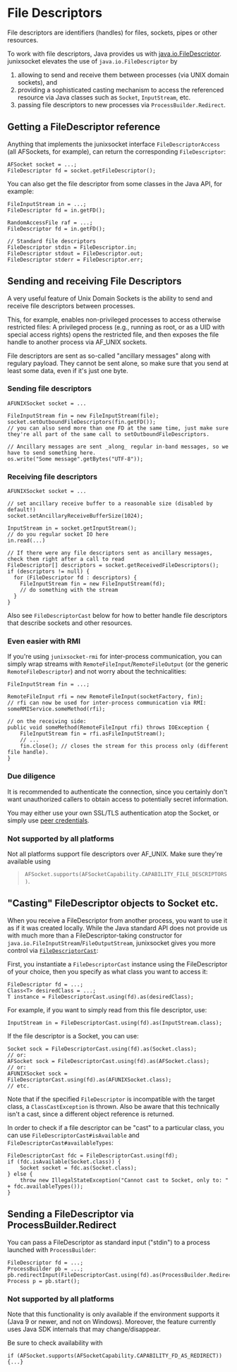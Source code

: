 # File Descriptors

File descriptors are identifiers (handles) for files, sockets, pipes or other resources.

To work with file descriptors, Java provides us with [java.io.FileDescriptor](https://docs.oracle.com/javase/8/docs/api/java/io/FileDescriptor.html). junixsocket elevates the use of `java.io.FileDescriptor` by

1. allowing to send and receive them between processes (via UNIX domain sockets), and
2. providing a sophisticated casting mechanism to access the referenced resource via Java classes such as `Socket`, `InputStream`, etc.
3. passing file descriptors to new processes via `ProcessBuilder.Redirect`.

## Getting a FileDescriptor reference

Anything that implements the junixsocket interface `FileDescriptorAccess` (all AFSockets, for example), can return the corresponding `FileDescriptor`:

	AFSocket socket = ...;
	FileDescriptor fd = socket.getFileDescriptor();

You can also get the file descriptor from some classes in the Java API, for example:

	FileInputStream in = ...;
	FileDescriptor fd = in.getFD();

	RandomAccessFile raf = ...;
	FileDescriptor fd = in.getFD();

	// Standard file descriptors
	FileDescriptor stdin = FileDescriptor.in;
	FileDescriptor stdout = FileDescriptor.out;
	FileDescriptor stderr = FileDescriptor.err;

## Sending and receiving File Descriptors

A very useful feature of Unix Domain Sockets is the ability to send and receive file descriptors
between processes.

This, for example, enables non-privileged processes to access otherwise restricted files:
A privileged process (e.g., running as root, or as a UID with special access rights) opens the
restricted file, and then exposes the file handle to another process via AF_UNIX sockets.

File descriptors are sent as so-called "ancillary messages" along with regulary payload.
They cannot be sent alone, so make sure that you send at least some data, even if it's just one byte.

### Sending file descriptors

    AFUNIXSocket socket = ...

    FileInputStream fin = new FileInputStream(file);
    socket.setOutboundFileDescriptors(fin.getFD());
    // you can also send more than one FD at the same time, just make sure they're all part of the same call to setOutboundFileDescriptors. 

    // Ancillary messages are sent _along_ regular in-band messages, so we have to send something here.
    os.write("Some message".getBytes("UTF-8"));

### Receiving file descriptors

    AFUNIXSocket socket = ...

    // set ancillary receive buffer to a reasonable size (disabled by default!)
    socket.setAncillaryReceiveBufferSize(1024);

    InputStream in = socket.getInputStream();
    // do you regular socket IO here
    in.read(...)
    
    // If there were any file descriptors sent as ancillary messages, check them right after a call to read
    FileDescriptor[] descriptors = socket.getReceivedFileDescriptors();
    if (descriptors != null) {
      for (FileDescriptor fd : descriptors) {
        FileInputStream fin = new FileInputStream(fd);
        // do something with the stream
      }
    }
    
Also see `FileDescriptorCast` below for how to better handle file descriptors that describe sockets and other resources.

### Even easier with RMI

If you're using `junixsocket-rmi` for inter-process communication, you can simply wrap streams with
`RemoteFileInput`/`RemoteFileOutput` (or the generic `RemoteFileDescriptor`) and not worry about the
technicalities:

    FileInputStream fin = ...;

    RemoteFileInput rfi = new RemoteFileInput(socketFactory, fin);
    // rfi can now be used for inter-process communication via RMI:
    someRMIService.someMethod(rfi);

    // on the receiving side:
    public void someMethod(RemoteFileInput rfi) throws IOException {
        FileInputStream fin = rfi.asFileInputStream();
        // ...
        fin.close(); // closes the stream for this process only (different file handle).
    } 

### Due diligence
 
 It is recommended to authenticate the connection, since you certainly don't want unauthorized callers
 to obtain access to potentially secret information.
 
 You may either use your own SSL/TLS authentication atop the Socket, or simply use [peer credentials](peercreds.html).

### Not supported by all platforms

 Not all platforms support file descriptors over AF_UNIX. Make sure they're available using
> `AFSocket.supports(AFSocketCapability.CAPABILITY_FILE_DESCRIPTORS)`.

## "Casting" FileDescriptor objects to Socket etc.

When you receive a FileDescriptor from another process, you want to use it as if it was created locally. While the Java standard API does not provide us with much more than a FileDescriptor-taking constructor for `java.io.FileInputStream`/`FileOutputStream`, junixsocket gives you more control via [`FileDescriptorCast`](junixsocket-common/apidocs/org.newsclub.net.unix/org/newsclub/net/unix/FileDescriptorCast.html):

First, you instantiate a `FileDescriptorCast` instance using the FileDescriptor of your choice, then you specify as what class you want to access it:

	FileDescriptor fd = ...;
	Class<T> desiredClass = ...;
	T instance = FileDescriptorCast.using(fd).as(desiredClass);

For example, if you want to simply read from this file descriptor, use:

	InputStream in = FileDescriptorCast.using(fd).as(InputStream.class);

If the file descriptor is a Socket, you can use:

	Socket sock = FileDescriptorCast.using(fd).as(Socket.class);
	// or:
	AFSocket sock = FileDescriptorCast.using(fd).as(AFSocket.class);
	// or:
	AFUNIXSocket sock = FileDescriptorCast.using(fd).as(AFUNIXSocket.class);
	// etc.

Note that if the specified `FileDescriptor` is incompatible with the target class, a `ClassCastException` is thrown. Also be aware that this technically isn't a cast, since a different object reference is returned.

In order to check if a file descriptor can be "cast" to a particular class, you can use `FileDescriptorCast#isAvailable` and `FileDescriptorCast#availableTypes`:

	FileDescriptorCast fdc = FileDescriptorCast.using(fd);
	if (fdc.isAvailable(Socket.class)) {
		Socket socket = fdc.as(Socket.class);
	} else {
		throw new IllegalStateException("Cannot cast to Socket, only to: " + fdc.availableTypes());
	}

## Sending a FileDescriptor via ProcessBuilder.Redirect

You can pass a FileDescriptor as standard input ("stdin") to a process launched with `ProcessBuilder`:

	FileDescriptor fd = ...;
	ProcessBuilder pb = ...;
	pb.redirectInput(FileDescriptorCast.using(fd).as(ProcessBuilder.Redirect.class));
	Process p = pb.start();

### Not supported by all platforms

Note that this functionality is only available if the environment supports it (Java 9 or newer, and not on Windows). Moreover, the feature currently uses Java SDK internals that may change/disappear.

Be sure to check availability with

	if (AFSocket.supports(AFSocketCapability.CAPABILITY_FD_AS_REDIRECT)) {...}
